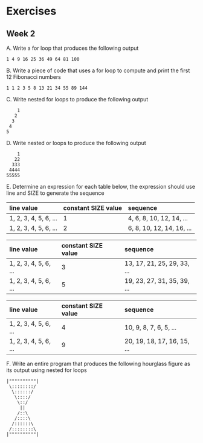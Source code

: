 # Exercises
## Week 2

A. Write a for loop that produces the following output

  `1 4 9 16 25 36 49 64 81 100`

B. Write a piece of code that uses a for loop to compute and print the first 12 Fibonacci numbers

  `1 1 2 3 5 8 13 21 34 55 89 144`
  
C. Write nested for loops to produce the following output
 
```
    1
   2
  3
 4
5
```
D. Write nested or loops to produce the following output
  
```
    1
   22
  333
 4444
55555
```

E. Determine an expression for each table below, the expression should use line and SIZE to generate the sequence

| __line value__ | __constant SIZE value__ | __sequence__ |
| :---| :------| :--------|
| 1, 2, 3, 4, 5, 6, ... | 1 | 4, 6, 8, 10, 12, 14, ... | 
| 1, 2, 3, 4, 5, 6, ... | 2 | 6, 8, 10, 12, 14, 16, ... |

| __line value__ | __constant SIZE value__ | __sequence__ |
| :---| :------| :--------|
| 1, 2, 3, 4, 5, 6, ... | 3 | 13, 17, 21, 25, 29, 33, ... | 
| 1, 2, 3, 4, 5, 6, ... | 5 | 19, 23, 27, 31, 35, 39, ... |

| __line value__ | __constant SIZE value__ | __sequence__ |
| :---| :------| :--------|
| 1, 2, 3, 4, 5, 6, ... | 4 | 10, 9, 8, 7, 6, 5, ... | 
| 1, 2, 3, 4, 5, 6, ... | 9 | 20, 19, 18, 17, 16, 15, ... | 

F. Write an entire program that produces the following hourglass figure as its output using nested for loops

```
|""""""""""|
 \::::::::/
  \::::::/
   \::::/
    \::/
     ||
    /::\
   /::::\
  /::::::\
 /::::::::\
|""""""""""|
```
